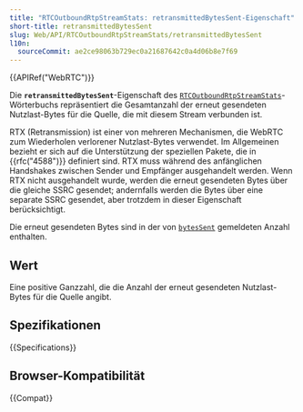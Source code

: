 ```yaml
---
title: "RTCOutboundRtpStreamStats: retransmittedBytesSent-Eigenschaft"
short-title: retransmittedBytesSent
slug: Web/API/RTCOutboundRtpStreamStats/retransmittedBytesSent
l10n:
  sourceCommit: ae2ce98063b729ec0a21687642c0a4d06b8e7f69
---
```


{{APIRef("WebRTC")}}

Die **`retransmittedBytesSent`**-Eigenschaft des [`RTCOutboundRtpStreamStats`](/de/docs/Web/API/RTCOutboundRtpStreamStats)-Wörterbuchs repräsentiert die Gesamtanzahl der erneut gesendeten Nutzlast-Bytes für die Quelle, die mit diesem Stream verbunden ist.

RTX (Retransmission) ist einer von mehreren Mechanismen, die WebRTC zum Wiederholen verlorener Nutzlast-Bytes verwendet. Im Allgemeinen bezieht er sich auf die Unterstützung der speziellen Pakete, die in {{rfc("4588")}} definiert sind.
RTX muss während des anfänglichen Handshakes zwischen Sender und Empfänger ausgehandelt werden.
Wenn RTX nicht ausgehandelt wurde, werden die erneut gesendeten Bytes über die gleiche SSRC gesendet; andernfalls werden die Bytes über eine separate SSRC gesendet, aber trotzdem in dieser Eigenschaft berücksichtigt.

Die erneut gesendeten Bytes sind in der von [`bytesSent`](/de/docs/Web/API/RTCOutboundRtpStreamStats_/bytesSent) gemeldeten Anzahl enthalten.

## Wert

Eine positive Ganzzahl, die die Anzahl der erneut gesendeten Nutzlast-Bytes für die Quelle angibt.

## Spezifikationen

{{Specifications}}

## Browser-Kompatibilität

{{Compat}}
